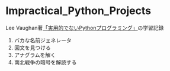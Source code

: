 # Impractical_Python_Projects
Lee Vaughan著[「実用的でないPythonプログラミング」](https://www.kyoritsu-pub.co.jp/bookdetail/9784320124615)の学習記録

1. バカな名前ジェネレータ
2. 回文を見つける
3. アナグラムを解く
4. 南北戦争の暗号を解読する
